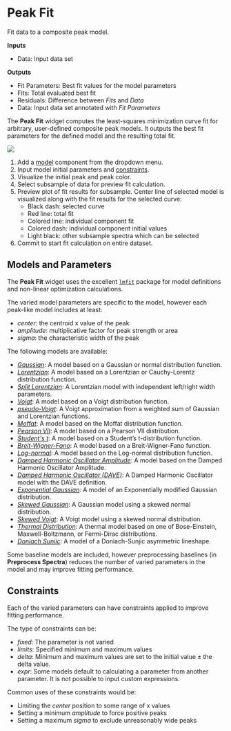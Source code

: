 Peak Fit
========

Fit data to a composite peak model.

**Inputs**

 - Data: Input data set

**Outputs**

 - Fit Parameters: Best fit values for the model parameters
 - Fits: Total evaluated best fit
 - Residuals: Difference between *Fits* and *Data*
 - Data: Input data set annotated with *Fit Parameters*

The **Peak Fit** widget computes the least-squares minimization curve fit for arbitrary, 
user-defined composite peak models. It outputs the best fit parameters for the defined model and the
resulting total fit.

![](images/Peak-Fit-stamped.png)

1. Add a [model](#models-and-parameters) component from the dropdown menu.
2. Input model initial parameters and [constraints](#constraints).
3. Visualize the initial peak and peak color.
4. Select subsample of data for preview fit calculation.
5. Preview plot of fit results for subsample. Center line of selected model is visualized along with
the fit results for the selected curve:
   - Black dash: selected curve
   - Red line: total fit
   - Colored line: individual component fit
   - Colored dash: individual component initial values
   - Light black: other subsample spectra which can be selected
6. Commit to start fit calculation on entire dataset.

Models and Parameters
---------------------

The **Peak Fit** widget uses the excellent [`lmfit`](https://lmfit.github.io/lmfit-py/index.html) package
for model definitions and non-linear optimization calculations.

The varied model parameters are specific to the model, however each peak-like model includes at least:

 - *center*: the centroid x value of the peak
 - *amplitude*: multiplicative factor for peak strength or area
 - *sigma*: the characteristic width of the peak

The following models are available:

 - [*Gaussian*](https://lmfit.github.io/lmfit-py/builtin_models.html#lmfit.models.GaussianModel): 
   A model based on a Gaussian or normal distribution function.
 - [*Lorentzian*](https://lmfit.github.io/lmfit-py/builtin_models.html#lmfit.models.LorentzianModel): 
   A model based on a Lorentzian or Cauchy-Lorentz distribution function.
 - [*Split Lorentzian*](https://lmfit.github.io/lmfit-py/builtin_models.html#lmfit.models.SplitLorentzianModel): 
   A Lorentzian model with independent left/right width parameters.
 - [*Voigt*](https://lmfit.github.io/lmfit-py/builtin_models.html#lmfit.models.VoigtModel): 
   A model based on a Voigt distribution function.
 - [*pseudo-Voigt*](https://lmfit.github.io/lmfit-py/builtin_models.html#lmfit.models.PseudoVoigtModel): 
   A Voigt approximation from a weighted sum of Gaussian and Lorentzian functions.
 - [*Moffat*](https://lmfit.github.io/lmfit-py/builtin_models.html#lmfit.models.MoffatModel): 
   A model based on the Moffat distribution function.
 - [*Pearson VII*](https://lmfit.github.io/lmfit-py/builtin_models.html#lmfit.models.Pearson7Model): 
   A model based on a Pearson VII distribution.
 - [*Student's t*](https://lmfit.github.io/lmfit-py/builtin_models.html#lmfit.models.StudentsTModel): 
   A model based on a Student’s t-distribution function.
 - [*Breit-Wigner-Fano*](https://lmfit.github.io/lmfit-py/builtin_models.html#lmfit.models.BreitWignerModel): 
   A model based on a Breit-Wigner-Fano function.
 - [*Log-normal*](https://lmfit.github.io/lmfit-py/builtin_models.html#lmfit.models.LognormalModel): 
   A model based on the Log-normal distribution function.
 - [*Damped Harmonic Oscillator Amplitude*](https://lmfit.github.io/lmfit-py/builtin_models.html#lmfit.models.DampedOscillatorModel): 
   A model based on the Damped Harmonic Oscillator Amplitude.
 - [*Damped Harmonic Oscillator (DAVE)*](https://lmfit.github.io/lmfit-py/builtin_models.html#lmfit.models.DampedHarmonicOscillatorModel):
   A Damped Harmonic Oscillator model with the DAVE definition.
 - [*Exponential Gaussian*](https://lmfit.github.io/lmfit-py/builtin_models.html#lmfit.models.ExponentialGaussianModel):
   A model of an Exponentially modified Gaussian distribution.
 - [*Skewed Gaussian*](https://lmfit.github.io/lmfit-py/builtin_models.html#lmfit.models.SkewedGaussianModel): 
   A Gaussian model using a skewed normal distribution.
 - [*Skewed Voigt*](https://lmfit.github.io/lmfit-py/builtin_models.html#lmfit.models.SkewedVoigtModel): 
   A Voigt model using a skewed normal distribution.
 - [*Thermal Distribution*](https://lmfit.github.io/lmfit-py/builtin_models.html#lmfit.models.ThermalDistributionModel):
   A thermal model based on one of Bose-Einstein, Maxwell-Boltzmann, or Fermi-Dirac distributions.
 - [*Doniach Sunjic*](https://lmfit.github.io/lmfit-py/builtin_models.html#lmfit.models.DoniachModel): 
   A model of a Doniach-Sunjic asymmetric lineshape.

Some baseline models are included, however preprocessing baselines (in **Preprocess Spectra**)
reduces the number of varied parameters in the model and may improve fitting performance.

Constraints
-----------

Each of the varied parameters can have constraints applied to improve fitting performance.

The type of constraints can be:

 - *fixed*: The parameter is not varied
 - *limits*: Specified minimum and maximum values
 - *delta*: Minimum and maximum values are set to the initial value ± the delta value.
 - *expr*: Some models default to calculating a parameter from another parameter. It is not possible
   to input custom expressions.
   
Common uses of these constraints would be:

 - Limiting the *center* position to some range of x values
 - Setting a minimum *amplitude* to force positive peaks
 - Setting a maximum *sigma* to exclude unreasonably wide peaks
